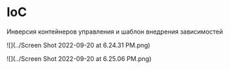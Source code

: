 # IoC
Инверсия контейнеров управления и шаблон внедрения зависимостей

 
![](../Screen Shot 2022-09-20 at 6.24.31 PM.png)

![](../Screen Shot 2022-09-20 at 6.25.06 PM.png)